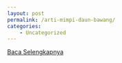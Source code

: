 ```yaml
---
layout: post
permalink: /arti-mimpi-daun-bawang/
categories:
    - Uncategorized
---
```


[Baca Selengkapnya](/05)